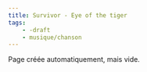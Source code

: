 ```yaml
---
title: Survivor - Eye of the tiger
tags:
    - -draft
    - musique/chanson
---
```


Page créée automatiquement, mais vide.
